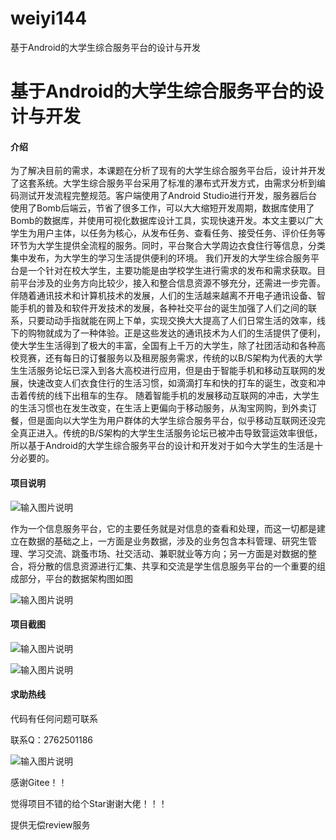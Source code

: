 # weiyi144
基于Android的大学生综合服务平台的设计与开发

# 基于Android的大学生综合服务平台的设计与开发

#### 介绍

为了解决目前的需求，本课题在分析了现有的大学生综合服务平台后，设计并开发了这套系统。大学生综合服务平台采用了标准的瀑布式开发方式，由需求分析到编码测试开发流程完整规范。客户端使用了Android Studio进行开发，服务器后台使用了Bomb后端云，节省了很多工作，可以大大缩短开发周期，数据库使用了Bomb的数据库，并使用可视化数据库设计工具，实现快速开发。本文主要以广大学生为用户主体，以任务为核心，从发布任务、查看任务、接受任务、评价任务等环节为大学生提供全流程的服务。同时，平台聚合大学周边衣食住行等信息，分类集中发布，为大学生的学习生活提供便利的环境。
我们开发的大学生综合服务平台是一个针对在校大学生，主要功能是由学校学生进行需求的发布和需求获取。目前平台涉及的业务方向比较少，接入和整合信息资源不够充分，还需进一步完善。
伴随着通讯技术和计算机技术的发展，人们的生活越来越离不开电子通讯设备、智能手机的普及和软件开发技术的发展，各种社交平台的诞生加强了人们之间的联系，只要动动手指就能在网上下单，实现交换大大提高了人们日常生活的效率，线下的购物就成为了一种体验。正是这些发达的通讯技术为人们的生活提供了便利，使大学生生活得到了极大的丰富，全国有上千万的大学生，除了社团活动和各种高校竞赛，还有每日的订餐服务以及租房服务需求，传统的以B/S架构为代表的大学生生活服务论坛已深入到各大高校进行应用，但是由于智能手机和移动互联网的发展，快速改变人们衣食住行的生活习惯，如滴滴打车和快的打车的诞生，改变和冲击着传统的线下出租车的生存。
随着智能手机的发展移动互联网的冲击，大学生的生活习惯也在发生改变，在生活上更偏向于移动服务，从淘宝网购，到外卖订餐，但是面向以大学生为用户群体的大学生综合服务平台，似乎移动互联网还没完全真正进入。传统的B/S架构的大学生生活服务论坛已被冲击导致营运效率很低，所以基于Android的大学生综合服务平台的设计和开发对于如今大学生的生活是十分必要的。








#### 项目说明
![输入图片说明](https://images.gitee.com/uploads/images/2021/0128/234808_95839df8_8629036.png "屏幕截图.png")

作为一个信息服务平台，它的主要任务就是对信息的查看和处理，而这一切都是建立在数据的基础之上，一方面是业务数据，涉及的业务包含本科管理、研究生管理、学习交流、跳蚤市场、社交活动、兼职就业等方向；另一方面是对数据的整合，将分散的信息资源进行汇集、共享和交流是学生信息服务平台的一个重要的组成部分，平台的数据架构图如图

![输入图片说明](https://images.gitee.com/uploads/images/2021/0128/234837_1998be97_8629036.png "屏幕截图.png")









#### 项目截图
![输入图片说明](https://images.gitee.com/uploads/images/2021/0128/234846_6ea7ed56_8629036.png "屏幕截图.png")

![输入图片说明](https://images.gitee.com/uploads/images/2021/0128/234855_1cc11163_8629036.png "屏幕截图.png")






#### 求助热线


代码有任何问题可联系

联系Q：2762501186

                            
![输入图片说明](https://images.gitee.com/uploads/images/2020/1119/003728_cd598bb9_4865385.jpeg "微信.jpg")           

感谢Gitee！！  

觉得项目不错的给个Star谢谢大佬！！！

提供无偿review服务
